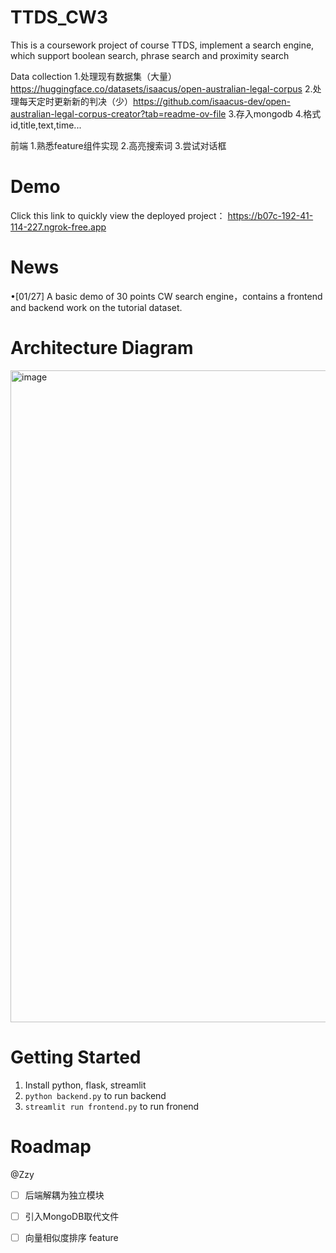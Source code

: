 # TTDS_CW3
This is a coursework project of course TTDS, implement a search engine, which support boolean search, phrase search and proximity search 

Data collection
1.处理现有数据集（大量）https://huggingface.co/datasets/isaacus/open-australian-legal-corpus
2.处理每天定时更新新的判决（少）https://github.com/isaacus-dev/open-australian-legal-corpus-creator?tab=readme-ov-file
3.存入mongodb
4.格式 id,title,text,time...


前端
1.熟悉feature组件实现
2.高亮搜索词
3.尝试对话框


# Demo 
Click this link to quickly view the deployed project：
https://b07c-192-41-114-227.ngrok-free.app

# News
&bull;[01/27] A basic demo of 30 points CW search engine，contains a frontend and backend work on the tutorial dataset.

# Architecture Diagram
<img width="1043" alt="image" src="https://github.com/user-attachments/assets/9a774a9c-b595-4884-918f-e2c73ea5ab51" />

# Getting Started
1. Install python, flask, streamlit
2. ```python backend.py```
to run backend  
3. ```streamlit run frontend.py```
to run fronend

# Roadmap
@Zzy
- [ ] 后端解耦为独立模块
- [ ] 引入MongoDB取代文件
- [ ] 向量相似度排序 feature



